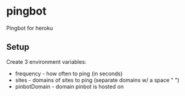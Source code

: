 # pingbot

Pingbot for heroku

## Setup

Create 3 environment variables:

* frequency - how often to ping (in seconds)
* sites - domains of sites to ping (separate domains w/ a space " ")
* pinbotDomain - domain pinbot is hosted on
